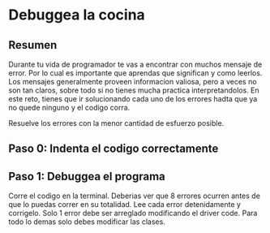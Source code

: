 # Debuggea la cocina

## Resumen

Durante tu vida de programador te vas a encontrar con muchos mensaje de error. Por lo cual es importante que aprendas que significan y como leerlos. Los mensajes generalmente proveen informacion valiosa, pero a veces no son tan claros, sobre todo si no tienes mucha practica interpretandolos. En este reto, tienes que ir solucionando cada uno de los errores hadta que ya no quede ninguno y el codigo corra.

Resuelve los errores con la menor cantidad de esfuerzo posible.

## Paso 0: Indenta el codigo correctamente

## Paso 1: Debuggea el programa
Corre el codigo en la terminal. Deberias ver que 8 errores ocurren antes de que lo puedas correr en su totalidad. Lee cada error detenidamente y corrigelo. Solo 1 error debe ser arreglado modificando el driver code. Para todo lo demas solo debes modificar las clases.
